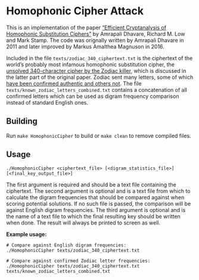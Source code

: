 # Homophonic Cipher Attack

This is an implementation of the paper [“Efficient Cryptanalysis of Homophonic
Substitution Ciphers”](http://www.cs.sjsu.edu/~stamp/RUA/homophonic.pdf) by
Amrapali Dhavare, Richard M. Low and Mark Stamp. The code was orignally written
by Amrapali Dhavare in 2011 and later improved by Markus Amalthea Magnuson in
2016.

Included in the file `texts/zodiac_340_ciphertext.txt` is the ciphertext of the
world’s probably most infamous homophonic substitution cipher, the [unsolved 340-character cipher by the Zodiac killer](http://zodiackillerciphers.com/wiki/index.php?title=Unsolved_340-character_cipher),
which is discussed in the latter part of the original paper. Zodiac sent many
letters, some of which [have been confirmed authentic and others not](https://en.wikisource.org/wiki/Zodiac_Killer_letters).
The file `texts/known_zodiac_letters_combined.txt` contains a concatenation of
all confirmed letters which can be used as digram frequency comparison instead
of standard English ones.

## Building
Run `make HomophonicCipher` to build or `make clean` to remove compiled files.

## Usage
```shell
./HomophonicCipher <ciphertext_file> [<digram_statistics_file>] [<final_key_output_file>]
```
The first argument is required and should be a text file containing the
ciphertext. The second argument is optional and is a text file from which to
calculate the digram frequencies that should be compared against when scoring
potential solutions. If no such file is passed, the comparison will be against
English digram frequencies. The third argument is optional and is the name of a
text file to which the final resulting key should be written when done. The
result will always be printed to screen as well.

**Example usage:**
```shell
# Compare against English digram frequencies:
./HomophonicCipher texts/zodiac_340_ciphertext.txt

# Compare against confirmed Zodiac letter frequencies:
./HomophonicCipher texts/zodiac_340_ciphertext.txt texts/known_zodiac_letters_combined.txt
```
